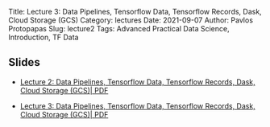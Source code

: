 Title: Lecture 3: Data Pipelines, Tensorflow Data, Tensorflow Records, Dask, Cloud Storage (GCS)
Category: lectures
Date: 2021-09-07
Author: Pavlos Protopapas
Slug: lecture2
Tags: Advanced Practical Data Science, Introduction, TF Data 

## Slides


- [Lecture 2: Data Pipelines, Tensorflow Data, Tensorflow Records, Dask, Cloud Storage (GCS)| PDF]({attach}presentation/session2.pdf) 

- [Lecture 3: Data Pipelines, Tensorflow Data, Tensorflow Records, Dask, Cloud Storage (GCS)| PDF]({attach}presentation/session3.pdf) 

<!-- - [Lecture 1: Introduction | PPTX]({attach}presentation/lecture1.pptx) -->


<!--## Forms -->
<!--
- [Form: Make Group](https://docs.google.com/spreadsheets/d/1j52h9a9KgHjv2M92_HE_oDBSfcsKcknUZikXO8_TllQ/edit?usp=sharing) 
- [Form: Sign Up Presentation](https://docs.google.com/spreadsheets/d/1Ngos6zKgufKXObvUCIKo4MaAjyuWwlyT4yFhDJczGXk/edit?usp=sharing)
-->
